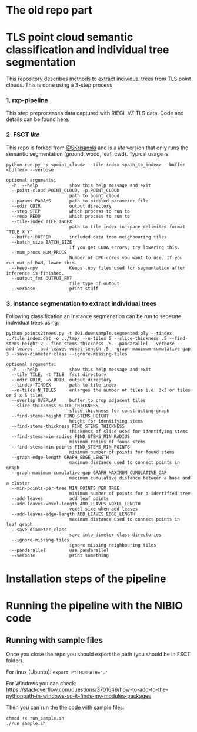 
# The old repo part
# TLS point cloud semantic classification and individual tree segmentation

This repository describes methods to extract individual trees from TLS point clouds. This is done using a 3-step process

### 1. rxp-pipeline

This step preprocesses data captured with RIEGL VZ TLS data. Code and details can be found [here](https://github.com/philwilkes/rxp-pipeline). 

### 2. FSCT _lite_

This repo is forked from [@SKrisanski](https://github.com/SKrisanski/FSCT) and is a _lite_ version that only runs the semantic segmentation (ground, wood, leaf, cwd). Typical usage is:

`python run.py -p <point_cloud> --tile-index <path_to_index> --buffer <buffer> --verbose`

```
optional arguments:
  -h, --help            show this help message and exit
  --point-cloud POINT_CLOUD, -p POINT_CLOUD
                        path to point cloud
  --params PARAMS       path to pickled parameter file
  --odir ODIR           output directory
  --step STEP           which process to run to
  --redo REDO           which process to run to
  --tile-index TILE_INDEX
                        path to tile index in space delimited format "TILE X Y"
  --buffer BUFFER       included data from neighbouring tiles
  --batch_size BATCH_SIZE
                        If you get CUDA errors, try lowering this.
  --num_procs NUM_PROCS
                        Number of CPU cores you want to use. If you run out of RAM, lower this.
  --keep-npy            Keeps .npy files used for segmentation after inference is finished.
  --output_fmt OUTPUT_FMT
                        file type of output
  --verbose             print stuff
  ```

### 3. Instance segmentation to extract individual trees

Following classification an instance segmenation can be run to seperate individual trees using:

`python points2trees.py -t 001.downsample.segmented.ply --tindex ../tile_index.dat -o ../tmp/ --n-tiles 5 --slice-thickness .5 --find-stems-height 2 --find-stems-thickness .5 --pandarallel --verbose --add-leaves --add-leaves-voxel-length .5 --graph-maximum-cumulative-gap 3 --save-diameter-class --ignore-missing-tiles`

```
optional arguments:
  -h, --help            show this help message and exit
  --tile TILE, -t TILE  fsct directory
  --odir ODIR, -o ODIR  output directory
  --tindex TINDEX       path to tile index
  --n-tiles N_TILES     enlarges the number of tiles i.e. 3x3 or tiles or 5 x 5 tiles
  --overlap OVERLAP     buffer to crop adjacent tiles
  --slice-thickness SLICE_THICKNESS
                        slice thickness for constructing graph
  --find-stems-height FIND_STEMS_HEIGHT
                        height for identifying stems
  --find-stems-thickness FIND_STEMS_THICKNESS
                        thickness of slice used for identifying stems
  --find-stems-min-radius FIND_STEMS_MIN_RADIUS
                        minimum radius of found stems
  --find-stems-min-points FIND_STEMS_MIN_POINTS
                        minimum number of points for found stems
  --graph-edge-length GRAPH_EDGE_LENGTH
                        maximum distance used to connect points in graph
  --graph-maximum-cumulative-gap GRAPH_MAXIMUM_CUMULATIVE_GAP
                        maximum cumulative distance between a base and a cluster
  --min-points-per-tree MIN_POINTS_PER_TREE
                        minimum number of points for a identified tree
  --add-leaves          add leaf points
  --add-leaves-voxel-length ADD_LEAVES_VOXEL_LENGTH
                        voxel sixe when add leaves
  --add-leaves-edge-length ADD_LEAVES_EDGE_LENGTH
                        maximum distance used to connect points in leaf graph
  --save-diameter-class
                        save into dimeter class directories
  --ignore-missing-tiles
                        ignore missing neighbouring tiles
  --pandarallel         use pandarallel
  --verbose             print something
```

# Installation steps of the pipeline

# Running the pipeline with the NIBIO code

## Running with sample files
Once you close the repo you should export the path (you should be in FSCT folder).

For linux (Ubuntu): `export PYTHONPATH='.' `

For Windows you can check: <https://stackoverflow.com/questions/3701646/how-to-add-to-the-pythonpath-in-windows-so-it-finds-my-modules-packages>

Then you can run the the code with sample files: 
```
chmod +x run_sample.sh
./run_sample.sh
```
